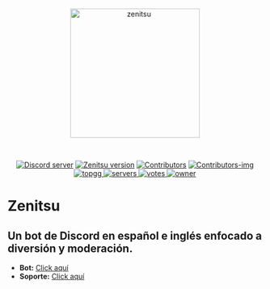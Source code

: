 <div align="center">
	<br/>
	<p>
		<a href="https://discord.com/api/oauth2/authorize?client_id=721080193678311554&scope=bot+applications.commands&permissions=8"><img src="https://cdn.discordapp.com/avatars/721080193678311554/e89782a9db33851208159f0737027515.png?size=2048" width="256" height="256" alt="zenitsu"/></a>
	</p>
	<br/>
	<p>
		<a href="https://discord.gg/hbSahh8"><img src="https://img.shields.io/discord/645463565813284865?color=7289DA&label=DISCORD&logo=DISCORD&style=for-the-badge" alt="Discord server" /></a>
		<a href="https://github.com/MARCROCK22/zenitsu-v2"><img src="https://img.shields.io/github/package-json/v/MARCROCK22/zenitsu-v2?logo=Pinboard&style=for-the-badge" alt="Zenitsu version" /></a>
		<a href="https://github.com/MARCROCK22/zenitsu-v2/graphs/contributors"><img src="https://img.shields.io/github/contributors/MARCROCK22/zenitsu-v2.svg?logo=Github&style=for-the-badge" alt="Contributors" /></a>
		<a href="https://contributors-img.web.app/image?repo=MARCROCK22/zenitsu-v2"><img src="https://contributors-img.web.app/image?repo=MARCROCK22/zenitsu-v2" alt="Contributors-img" /></a>
		<br/>
		<a href="https://top.gg/bot/721080193678311554" >
			<img src="https://top.gg/api/widget/status/721080193678311554.svg"  alt="topgg"/>
		</a>
		<a href="https://top.gg/bot/721080193678311554" >
			<img src="https://top.gg/api/widget/servers/721080193678311554.svg"  alt="servers"/>
		</a>
		<a href="https://top.gg/bot/721080193678311554" >
			<img src="https://top.gg/api/widget/upvotes/721080193678311554.svg"  alt="votes"/>
		</a>
		<a href="https://top.gg/bot/721080193678311554" >
			<img src="https://top.gg/api/widget/owner/721080193678311554.svg"  alt="owner"/>
		</a>
	</p>
</div>

# Zenitsu

## Un bot de Discord en español e inglés enfocado a diversión y moderación.

- **Bot:** [Click aquí](https://top.gg/bot/721080193678311554)
- **Soporte:** [Click aquí](https://discord.gg/hbSahh8)